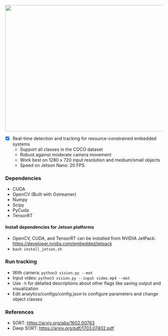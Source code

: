 <p align="center">
  <img src="demo.gif" width="720" height="405" />
</p>

- [x] Real-time detection and tracking for resource-constrained embedded systems
  - Support all classes in the COCO dataset
  - Robust against moderate camera movement
  - Work best on 1280 x 720 input resolution and medium/small objects
  - Speed on Jetson Nano: 20 FPS

### Dependencies
- CUDA
- OpenCV (Built with Gstreamer)
- Numpy
- Scipy
- PyCuda
- TensorRT  

#### Install dependencies for Jetson platforms
- OpenCV, CUDA, and TensorRT can be installed from NVIDIA JetPack:    
https://developer.nvidia.com/embedded/jetpack
- `bash install_jetson.sh`

### Run tracking
- With camera: `python3 vision.py --mot`
- Input video: `python3 vision.py --input video.mp4 --mot`
- Use `-h` for detailed descriptions about other flags like saving output and visualization
- Edit analytics/configs/config.json to configure parameters and change object classes

### References
- SORT: https://arxiv.org/abs/1602.00763  
- Deep SORT: https://arxiv.org/pdf/1703.07402.pdf 
